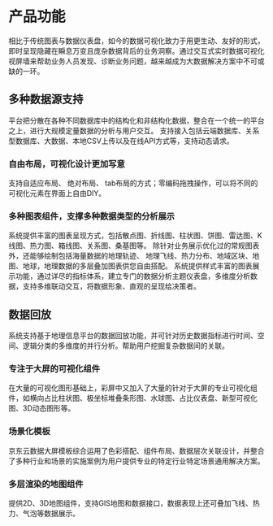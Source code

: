 # 产品功能
相比于传统图表与数据仪表盘，如今的数据可视化致力于用更生动、友好的形式，即时呈现隐藏在瞬息万变且庞杂数据背后的业务洞察。通过交互式实时数据可视化视屏墙来帮助业务人员发现、诊断业务问题，越来越成为大数据解决方案中不可或缺的一环。
## 多种数据源支持
平台把分散在各种不同数据库中的结构化和非结构化数据，整合在一个统一的平台之上，进行大规模定量数据的分析与用户交互。 支持接入包括云端数据库、关系型数据库、大数据、本地CSV上传以及在线API方式等，支持动态请求。
### 自由布局，可视化设计更加写意
支持自适应布局、 绝对布局、 tab布局的方式；零编码拖拽操作，可以将不同的可视化元素在界面上自由DIY。
### 多种图表组件，支撑多种数据类型的分析展示
系统提供丰富的图表呈现方式，包括散点图、折线图、柱状图、饼图、雷达图、K线图、热力图、箱线图、关系图、桑基图等。 除针对业务展示优化过的常规图表外，还能够绘制包括海量数据的地理轨迹、 地理飞线、热力分布、地域区块、地图、地球，地理数据的多层叠加图表供您自由搭配。
系统提供样式丰富的图表展示功能，通过详尽的指标体系，建立专门的数据分析主题仪表盘，多维度分析数据，支持多维联动交互，将数据形象、直观的呈现给决策者。
## 数据回放
系统支持基于地理信息平台的数据回放功能，并可针对历史数据指标进行时间、空间、逻辑分类的多维度的并行分析。帮助用户挖掘复杂数据间的关联。
### 专注于大屏的可视化组件
在大量的可视化图形基础上，彩屏中又加入了大量的针对于大屏的专业可视化组件，如横向占比柱状图、极坐标堆叠条形图、水球图、占比仪表盘、新型可视化图、3D动态图形等。
### 场景化模板
京东云数据大屏模板综合运用了色彩搭配、组件布局、数据层次关联设计，并整合了多种行业和场景的实施案例为用户提供专业的特定行业特定场景通用解决方案。
### 多层渲染的地图组件
提供2D、3D地图组件，支持GIS地图和数据接口，数据表现上还可叠加飞线、热力、气泡等数据展示。



